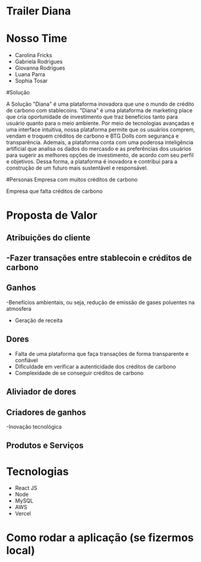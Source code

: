 # Trailer Diana 
# Nosso Time 
- Carolina Fricks
- Gabriela Rodrigues 
- Giovanna Rodrigues 
- Luana Parra
- Sophia Tosar

#Solução 


  A Solução "Diana" é uma plataforma inovadora que une o mundo de crédito de carbono com stablecoins. "Diana" é uma plataforma de marketing place que cria oportunidade de investimento que traz benefícios tanto para usuário quanto para o meio ambiente. Por meio de tecnologias avançadas e uma interface intuitiva, nossa plataforma permite que os usuários comprem, vendam e troquem créditos de carbono e BTG Dolls com segurança e transparência. 
  Ademais, a plataforma conta com uma poderosa inteligência artificial que analisa os dados do mercasdo e as preferências dos usuários para sugerir as melhores opções de investimento, de acordo com seu perfil e objetivos. Dessa forma, a plataforma é inovadora e contribui para a construção de um futuro mais sustentável e responsável.

#Personas
Empresa com muitos créditos de carbono 


Empresa que falta créditos de carbono 



# Proposta de Valor 

## Atribuições do cliente

-Fazer transações entre stablecoin e créditos de carbono 
- 


## Ganhos 
-Benefícios ambientais, ou seja, redução de emissão de gases poluentes na atmosfera
- Geração de receita



## Dores
- Falta de uma plataforma que faça transações de forma transparente e confiável
- Dificuldade em verificar a autenticidade dos créditos de carbono 
- Complexidade de se conseguir créditos de carbono 


## Aliviador de dores 


## Criadores de ganhos 
-Inovação tecnológica


## Produtos e Serviços 


# Tecnologias
- React JS
- Node 
- MySQL
- AWS
- Vercel 

# Como rodar a aplicação (se fizermos local)






